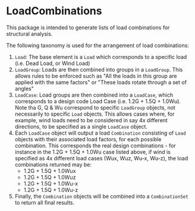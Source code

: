 # LoadCombinations
This package is intended to generate lists of load combinations for structural
analysis.

The following taxonomy is used for the arrangement of load combinations:

1. ``Load``: The base element is a ``Load`` which corresponds to a specific
load (i.e. Dead Load, or Wind Load)
1. ``LoadGroup``: Loads are then combined into groups in a ``LoadGroup``. This
allows rules to be enforced such as 
"All the loads in this group are applied with the same factors" or 
"These loads rotate through a set of angles"
1. ``LoadCase``: Load groups are then combined into a ``LoadCase``, 
which corresponds to a design code Load Case (i.e. 1.2G + 1.5Q + 1.0Wu). Note 
tha G, Q & Wu correspond to specific ``LoadGroup`` objects, not necessarily to
specific ``Load`` objects. This allows cases where, for example, wind loads need
to be considered in say 4x different directions, to be specified as a single
``LoadCase`` object.
1. Each ``LoadCase`` object will output a load ``Combination`` consisting
of ``Load`` objects with their associated load factors, for each possible 
combination. This corresponds the real design combinations - for instance in the
1.2G + 1.5Q + 1.0Wu case listed above, if wind is specified as 4x different 
load cases (Wux, Wuz, Wu-x, Wu-z), the load combinations returned may be:
    * 1.2G + 1.5Q + 1.0Wux
    * 1.2G + 1.5Q + 1.0Wuz
    * 1.2G + 1.5Q + 1.0Wu-x
    * 1.2G + 1.5Q + 1.0Wu-z
1. Finally, the ``Combination`` objects will be combined into a
``CombinationSet`` to return all final results.
